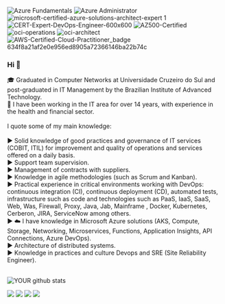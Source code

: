 ![Azure Fundamentals](https://user-images.githubusercontent.com/54182968/115972944-ec32ec80-a527-11eb-97a7-aa7e2d6fbc9e.png)
![Azure Administrator](https://user-images.githubusercontent.com/54182968/115972948-f523be00-a527-11eb-81d2-c589cd9e5de1.png)
![microsoft-certified-azure-solutions-architect-expert 1](https://user-images.githubusercontent.com/54182968/115972952-fc4acc00-a527-11eb-8ad8-808ee15fe000.png)
![CERT-Expert-DevOps-Engineer-600x600](https://user-images.githubusercontent.com/54182968/127394591-9273484f-fb15-48b1-b601-6f54d8c5da99.png)
![AZ500-Certified](https://user-images.githubusercontent.com/54182968/196793011-4a5a8bc5-72d5-4bad-b8c4-9877562c8362.jpg)
![oci-operations](https://user-images.githubusercontent.com/54182968/115973031-7713e700-a528-11eb-9337-2ae52378f95b.png)
![oci-architect](https://user-images.githubusercontent.com/54182968/115973035-7f6c2200-a528-11eb-8080-eef0dc058ee9.png)
![AWS-Certified-Cloud-Practitioner_badge 634f8a21af2e0e956ed8905a72366146ba22b74c](https://user-images.githubusercontent.com/54182968/196791092-3a92fa8f-6ba9-4c4a-9813-d6a9de1199bc.png)

### Hi 👋

🎓 Graduated in Computer Networks at Universidade Cruzeiro do Sul and post-graduated in IT Management by the Brazilian Institute of Advanced Technology.<br />
💪 I have been working in the IT area for over 14 years, with experience in the health and financial sector.<br />
<br>
I quote some of my main knowledge:<br />
<br>
► Solid knowledge of good practices and governance of IT services (COBIT, ITIL) for improvement and quality of operations and services offered on a daily basis.<br />
► Support team supervision.<br />
► Management of contracts with suppliers.<br />
► Knowledge in agile methodologies (such as Scrum and Kanban).<br />
► Practical experience in critical environments working with DevOps: continuous integration (CI), continuous deployment (CD), automated tests, infrastructure such as code and technologies such as PaaS, IaaS, SaaS, Web, Was, Firewall, Proxy, Java, Jab, Mainframe , Docker, Kubernetes, Cerberon, JIRA, ServiceNow among others.<br />
► ☁️ I have knowledge in Microsoft Azure solutions (AKS, Compute, Storage, Networking, Microservices, Functions, Application Insights, API Connections, Azure DevOps).<br />
► Architecture of distributed systems.<br />
► Knowledge in practices and culture Devops and SRE (Site Reliability Engineer).<br />
<br>

![YOUR github stats](https://github-readme-stats.vercel.app/api?username=thiago88sp)

[<img src="https://img.shields.io/badge/twitter-%231DA1F2.svg?&style=for-the-badge&logo=twitter&logoColor=white" />](https://twitter.com/thiagopontes88) [<img src="https://img.shields.io/badge/linkedin-%230077B5.svg?&style=for-the-badge&logo=linkedin&logoColor=white" />](https://www.linkedin.com/in/thiagosouzapontes/) [<img src = "https://img.shields.io/badge/instagram-%23E4405F.svg?&style=for-the-badge&logo=instagram&logoColor=white">](https://www.instagram.com/thiagopontes88/) [<img src = "https://img.shields.io/badge/facebook-%231877F2.svg?&style=for-the-badge&logo=facebook&logoColor=white">](https://www.facebook.com/thiago.souza.pontes/)





